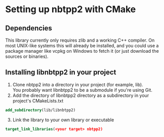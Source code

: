 Setting up nbtpp2 with CMake
============================

## Dependencies
This library currently only requires zlib and a working C++ compiler. On most UNIX-like systems this will already be installed, and you could use a
package manager like vcpkg on Windows to fetch it (or just download the sources or binaries).

## Installing libnbtpp2 in your project

1. Clone nbtpp2 into a directory in your project (for example, lib).  
   You probably want libnbtpp2 to be a submodule if you're using Git.
2. Add the directory of libnbtpp2 directory as a subdirectory in your project's CMakeLists.txt 

```cmake
add_subdirectory(lib/libnbtpp2)
```

3. Link the library to your own library or executable

```cmake
target_link_libraries(<your target> nbtpp2)
```